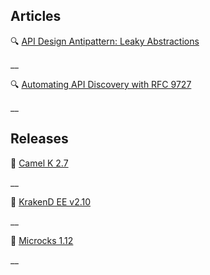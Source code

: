 ## Articles

🔍 [API Design Antipattern: Leaky Abstractions](https://apidesignmatters.substack.com/p/api-design-antipattern-leaky-abstractions)

__

🔍 [Automating API Discovery with RFC 9727](https://apichangelog.substack.com/p/automating-api-discovery-with-rfc-9727)

__

## Releases

🚀 [Camel K 2.7](https://camel.apache.org/blog/2025/06/camel-k-2-7/)

__

🚀 [KrakenD EE v2.10](https://www.krakend.io/blog/krakend-ee-2.10-release-notes)

__

🚀 [Microcks 1.12](https://microcks.io/blog/microcks-1.12.0-release/)

__